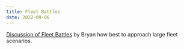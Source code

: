 ```yaml
---
title: Fleet Battles
date: 2022-09-06
---
```

[Discussion of Fleet Battles](https://thefasastartrekuniversee-group.groups.io/g/main/topic/fleet_battles/93505433?p=,,,20,0,0,0::recentpostdate/sticky,,,20,2,0,93505433,previd%3D1665163240743008474,nextid%3D1658511329153366192&previd=1665163240743008474&nextid=1658511329153366192) by Bryan how best to approach large fleet scenarios.